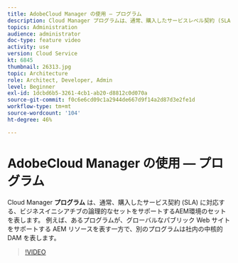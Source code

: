 ```yaml
---
title: AdobeCloud Manager の使用 — プログラム
description: Cloud Manager プログラムは、通常、購入したサービスレベル契約 (SLA) に対応するビジネスイニシアチブの論理セットをサポートする、AEM環境のセットを表します。 例えば、あるプログラムが、グローバルなパブリック Web サイトをサポートする AEM リソースを表す一方で、別のプログラムは社内の中核的 DAM を表します。
topics: Administration
audience: administrator
doc-type: feature video
activity: use
version: Cloud Service
kt: 6845
thumbnail: 26313.jpg
topic: Architecture
role: Architect, Developer, Admin
level: Beginner
exl-id: 1dcbd6b5-3261-4cb1-ab20-d8812c0d070a
source-git-commit: f0c6e6cd09c1a2944de667d9f14a2d87d3e2fe1d
workflow-type: tm+mt
source-wordcount: '104'
ht-degree: 46%

---
```


# AdobeCloud Manager の使用 — プログラム

Cloud Manager **プログラム** は、通常、購入したサービス契約 (SLA) に対応する、ビジネスイニシアチブの論理的なセットをサポートするAEM環境のセットを表します。 例えば、あるプログラムが、グローバルなパブリック Web サイトをサポートする AEM リソースを表す一方で、別のプログラムは社内の中核的 DAM を表します。

>[!VIDEO](https://video.tv.adobe.com/v/26313/?quality=12&learn=on&hidetitle=true)
